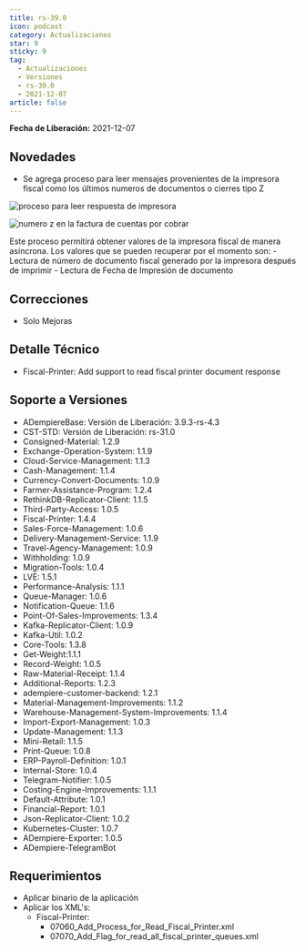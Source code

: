 ```yaml
---
title: rs-39.0
icon: podcast
category: Actualizaciones
star: 9
sticky: 9
tag:
  - Actualizaciones
  - Versiones
  - rs-39.0
  - 2021-12-07
article: false
---
```


**Fecha de Liberación:** 2021-12-07

## Novedades

- Se agrega proceso para leer mensajes provenientes de la impresora fiscal como los últimos numeros de documentos o cierres tipo Z

![proceso para leer respuesta de impresora](/assets/img/downloads/updates/resources/rs-39-0-process-read-fiscal-printer-response.png)

![numero z en la factura de cuentas por cobrar](/assets/img/downloads/updates/resources/rs-39-0-z-numer-report-on-invoice.png)

Este proceso permitirá obtener valores de la impresora fiscal de manera asíncrona. Los valores que se pueden recuperar por el momento son:
    - Lectura de número de documento fiscal generado por la impresora después de imprimir
    - Lectura de Fecha de Impresión de documento

## Correcciones

- Solo Mejoras

## Detalle Técnico

- Fiscal-Printer: Add support to read fiscal printer document response

## Soporte a Versiones

- ADempiereBase: Versión de Liberación: 3.9.3-rs-4.3
- CST-STD: Versión de Liberación: rs-31.0
- Consigned-Material: 1.2.9
- Exchange-Operation-System: 1.1.9
- Cloud-Service-Management: 1.1.3
- Cash-Management: 1.1.4
- Currency-Convert-Documents: 1.0.9
- Farmer-Assistance-Program: 1.2.4
- RethinkDB-Replicator-Client: 1.1.5
- Third-Party-Access: 1.0.5
- Fiscal-Printer: 1.4.4
- Sales-Force-Management: 1.0.6
- Delivery-Management-Service: 1.1.9
- Travel-Agency-Management: 1.0.9
- Withholding: 1.0.9
- Migration-Tools: 1.0.4
- LVE: 1.5.1
- Performance-Analysis: 1.1.1
- Queue-Manager: 1.0.6
- Notification-Queue: 1.1.6
- Point-Of-Sales-Improvements: 1.3.4
- Kafka-Replicator-Client: 1.0.9
- Kafka-Util: 1.0.2
- Core-Tools: 1.3.8
- Get-Weight:1.1.1
- Record-Weight: 1.0.5
- Raw-Material-Receipt: 1.1.4
- Additional-Reports: 1.2.3
- adempiere-customer-backend: 1.2.1
- Material-Management-Improvements: 1.1.2
- Warehouse-Management-System-Improvements: 1.1.4
- Import-Export-Management: 1.0.3
- Update-Management: 1.1.3
- Mini-Retail: 1.1.5
- Print-Queue: 1.0.8
- ERP-Payroll-Definition: 1.0.1
- Internal-Store: 1.0.4
- Telegram-Notifier: 1.0.5
- Costing-Engine-Improvements: 1.1.1
- Default-Attribute: 1.0.1
- Financial-Report: 1.0.1
- Json-Replicator-Client: 1.0.2
- Kubernetes-Cluster: 1.0.7
- ADempiere-Exporter: 1.0.5
- ADempiere-TelegramBot

## Requerimientos

- Aplicar binario de la aplicación
- Aplicar los XML's:
  - Fiscal-Printer:
    - 07060_Add_Process_for_Read_Fiscal_Printer.xml
    - 07070_Add_Flag_for_read_all_fiscal_printer_queues.xml
